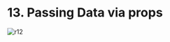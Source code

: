 # 13. Passing Data via props

![r12](https://user-images.githubusercontent.com/50626798/232720695-c8a36186-780a-440d-8dc1-e28a565ffc4c.png)
